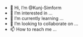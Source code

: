 - 👋 Hi, I’m @Kunj-Simform
- 👀 I’m interested in ...
- 🌱 I’m currently learning ...
- 💞️ I’m looking to collaborate on ...
- 📫 How to reach me ...

<!---
Kunj-Simform/Kunj-Simform is a ✨ special ✨ repository because its `README.md` (this file) appears on your GitHub profile.
You can click the Preview link to take a look at your changes.
--->
